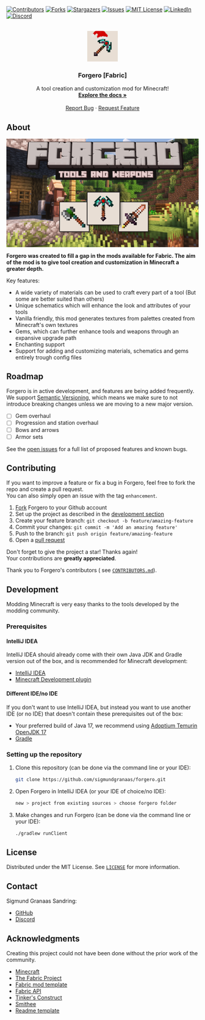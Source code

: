 <div id="top"></div>

<!-- PROJECT SHIELDS -->
<!--
*** I'm using markdown "reference style" links for readability.
*** Reference links are enclosed in brackets [ ] instead of parentheses ( ).
*** See the bottom of this document for the declaration of the reference variables
*** for contributors-url, forks-url, etc. This is an optional, concise syntax you may use.
*** https://www.markdownguide.org/basic-syntax/#reference-style-links
-->
[![Contributors][contributors-shield]][contributors-url]
[![Forks][forks-shield]][forks-url]
[![Stargazers][stars-shield]][stars-url]
[![Issues][issues-shield]][issues-url]
[![MIT License][license-shield]][license-url]
[![LinkedIn][linkedin-shield]][linkedin-url]
[![Discord][discord-shield]][discord-url]


<!-- PROJECT LOGO -->
<br />
<div align="center">
  <a href="https://www.curseforge.com/minecraft/mc-mods/forgero">
    <img src="assets/logo/logo_christmas.png" alt="Logo" width="80" height="80">
  </a>

<h3 align="center">Forgero [Fabric]</h3>

  <p align="center">
    A tool creation and customization mod for Minecraft!
    <br />
    <a href="https://github.com/sigmundgranaas/forgero/wiki"><strong>Explore the docs »</strong></a>
    <br />
    <br />
    <a href="https://github.com/sigmundgranaas/forgero/issues">Report Bug</a>
    ·
    <a href="https://github.com/sigmundgranaas/forgeroissues">Request Feature</a>
  </p>
</div>


<!-- ABOUT FORGERO -->

## About

<a href="https://www.curseforge.com/minecraft/mc-mods/forgero">
    <img align="center" src="assets/banner.png" alt="Logo" >
</a>

**Forgero was created to fill a gap in the mods available for Fabric. The aim of the mod is to give tool creation and
customization in Minecraft a greater depth.**

Key features:

* A wide variety of materials can be used to craft every part of a tool (But some are better suited than others)
* Unique schematics which will enhance the look and attributes of your tools
* Vanilla friendly, this mod generates textures from palettes created from Minecraft's own textures
* Gems, which can further enhance tools and weapons through an expansive upgrade path
* Enchanting support
* Support for adding and customizing materials, schematics and gems entirely trough config files

<!-- ROADMAP -->

## Roadmap

Forgero is in active development, and features are being added frequently.  
We support [Semantic Versioning](https://semver.org/), which means we make sure to not introduce breaking changes unless
we are moving to a new major version.

- [ ] Gem overhaul
- [ ] Progression and station overhaul
- [ ] Bows and arrows
- [ ] Armor sets

See the [open issues](https://github.com/sigmundgranaas/forgero/issues) for a full list of proposed features and known
bugs.


<!-- CONTRIBUTING -->

## Contributing

If you want to improve a feature or fix a bug in Forgero, feel free to fork the repo and create a pull request.  
You can also simply open an issue with the tag `enhancement`.

1. [Fork](https://github.com/sigmundgranaas/forgero/fork) Forgero to your Github account
2. Set up the project as described in the [development section](#development)
3. Create your feature branch: `git checkout -b feature/amazing-feature`
4. Commit your changes: `git commit -m 'Add an amazing feature'`
5. Push to the branch: `git push origin feature/amazing-feature`
6. Open a [pull request](https://github.com/sigmundgranaas/forgero/pulls)

Don't forget to give the project a star! Thanks again!  
Your contributions are **greatly appreciated**.

Thank you to Forgero's contributors (
see [`CONTRIBUTORS.md`](https://github.com/SigmundGranaas/forgero/blob/1.19/CONTRIBUTORS.md)).


<!-- DEVELOPMENT -->

## Development

Modding Minecraft is very easy thanks to the tools developed by the modding community.

### Prerequisites

#### IntelliJ IDEA

IntelliJ IDEA should already come with their own Java JDK and Gradle version out of the box, and is recommended for
Minecraft development:

- [IntelliJ IDEA](https://www.jetbrains.com/idea/download)
- [Minecraft Development plugin](https://mcdev.io/)

#### Different IDE/no IDE

If you don't want to use IntelliJ IDEA, but instead you want to use another IDE (or no IDE) that doesn't contain these
prerequisites out of the box:

* Your preferred build of Java 17, we recommend using [Adoptium Temurin OpenJDK 17](https://adoptium.net/temurin/)
* [Gradle](https://gradle.org/)

### Setting up the repository

1. Clone this repository (can be done via the command line or your IDE):
   ```sh
   git clone https://github.com/sigmundgranaas/forgero.git
   ```

2. Open Forgero in IntelliJ IDEA (or your IDE of choice/no IDE):
   ```sh
   new > project from existing sources > choose forgero folder
   ```
3. Make changes and run Forgero (can be done via the command line or your IDE):
   ```sh
   ./gradlew runClient
   ```

<!-- LICENSE -->

## License

Distributed under the MIT License. See [`LICENSE`](https://github.com/SigmundGranaas/forgero/blob/1.19/LICENSE) for more
information.


<!-- CONTACT -->

## Contact

Sigmund Granaas Sandring:

- [GitHub](https://github.com/SigmundGranaas)
- [Discord](https://discord.gg/3vK7ZwEDex)

<!-- ACKNOWLEDGMENTS -->

## Acknowledgments

Creating this project could not have been done without the prior work of the community.

* [Minecraft](https://www.minecraft.net)
* [The Fabric Project](https://fabricmc.net/)
* [Fabric mod template](https://github.com/FabricMC/fabric-example-mod)
* [Fabric API](https://github.com/FabricMC/fabric)
* [Tinker's Construct](https://github.com/SlimeKnights/TinkersConstruct)
* [Smithee](https://github.com/LordDeatHunter/Smithee)
* [Readme template](https://github.com/othneildrew/Best-README-Template/)

<!-- MARKDOWN LINKS & IMAGES -->
<!-- https://www.markdownguide.org/basic-syntax/#reference-style-links -->

[product-screenshot]: assets/Banner.png

[contributors-shield]: https://img.shields.io/github/contributors/sigmundgranaas/forgero.svg?style=for-the-badge

[contributors-url]: https://github.com/sigmundgranaas/forgero/graphs/contributors

[forks-shield]: https://img.shields.io/github/forks/sigmundgranaas/forgero.svg?style=for-the-badge

[forks-url]: https://github.com/sigmundgranaas/forgero/network/members

[stars-shield]: https://img.shields.io/github/stars/sigmundgranaas/forgero.svg?style=for-the-badge

[stars-url]: https://github.com/sigmundgranaas/forgero/stargazers

[issues-shield]: https://img.shields.io/github/issues/sigmundgranaas/forgero.svg?style=for-the-badge

[issues-url]: https://github.com/othneildrew/Best-README-Template/issues

[license-shield]: https://img.shields.io/github/license/sigmundgranaas/forgero.svg?style=for-the-badge

[license-url]: https://github.com/sigmundgranaas/forgero/blob/master/LICENSE.txt

[linkedin-shield]: https://img.shields.io/badge/-LinkedIn-black.svg?style=for-the-badge&logo=linkedin&colorB=555

[linkedin-url]: https://linkedin.com/in/sigmundgranaas

[discord-shield]: https://img.shields.io/discord/981828752029925408?label=chat%20on%20Discord&logo=Discord&style=for-the-badge

[discord-url]: https://discord.gg/3vK7ZwEDex
